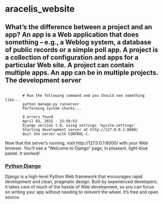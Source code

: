 # aracelis_website
What’s the difference between a project and an app? An app is a Web application that does something – e.g., a Weblog system, a database of public records or a simple poll app. A project is a collection of configuration and apps for a particular Web site. A project can contain multiple apps. An app can be in multiple projects.
The development server
----------------------
<pre><code> 
        # Run the following command and you should see something like...
        python manage.py runserver
        Performing system checks...

        0 errors found
        April 03, 2015 - 15:50:53
        Django version 1.8, using settings 'mysite.settings'
        Starting development server at http://127.0.0.1:8000/
        Quit the server with CONTROL-C.
</code></pre>

<p>Now that the server’s running, visit http://127.0.0.1:8000/ with your Web browser. You’ll see a “Welcome to Django” page, in pleasant, light-blue pastel. It worked! </p>

<a href="https://docs.djangoproject.com/en/1.8/intro/tutorial01/"><h3>Python Django</h3></a>
<p>
Django is a high-level Python Web framework that encourages rapid development and clean, pragmatic design. Built by experienced developers, it takes care of much of the hassle of Web development, so you can focus on writing your app without needing to reinvent the wheel. It’s free and open source.
</p>
